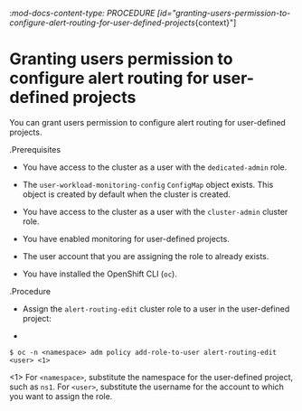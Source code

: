 :_mod-docs-content-type: PROCEDURE
[id="granting-users-permission-to-configure-alert-routing-for-user-defined-projects_{context}"]
# Granting users permission to configure alert routing for user-defined projects

You can grant users permission to configure alert routing for user-defined projects.

.Prerequisites


* You have access to the cluster as a user with the `dedicated-admin` role.
* The `user-workload-monitoring-config` `ConfigMap` object exists. This object is created by default when the cluster is created.


* You have access to the cluster as a user with the `cluster-admin` cluster role.
* You have enabled monitoring for user-defined projects.

* The user account that you are assigning the role to already exists.
* You have installed the OpenShift CLI (`oc`).

.Procedure

* Assign the `alert-routing-edit` cluster role to a user in the user-defined project:
+
```terminal
$ oc -n <namespace> adm policy add-role-to-user alert-routing-edit <user> <1>
```
<1> For `<namespace>`, substitute the namespace for the user-defined project, such as `ns1`. For `<user>`, substitute the username for the account to which you want to assign the role.
